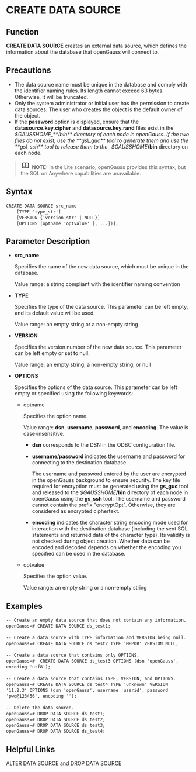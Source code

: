 # CREATE DATA SOURCE<a name="EN-US_TOPIC_0289900178"></a>

## Function<a name="en-us_topic_0283137069_en-us_topic_0237122100_section1697927113919"></a>

**CREATE DATA SOURCE**  creates an external data source, which defines the information about the database that openGauss will connect to.

## Precautions<a name="en-us_topic_0283137069_en-us_topic_0237122100_section106551466418"></a>

-   The data source name must be unique in the database and comply with the identifier naming rules. Its length cannot exceed 63 bytes. Otherwise, it will be truncated.
-   Only the system administrator or initial user has the permission to create data sources. The user who creates the object is the default owner of the object.
-   If the  **password**  option is displayed, ensure that the  **datasource.key.cipher**  and  **datasource.key.rand**  files exist in the  _$GAUSSHOME_**/bin**  directory of each node in openGauss. If the two files do not exist, use the  **gs\_guc**  tool to generate them and use the  **gs\_ssh**  tool to release them to the  _$GAUSSHOME_**/bin**  directory on each node.

>![](public_sys-resources/icon-note.gif) **NOTE:** 
>In the Lite scenario, openGauss provides this syntax, but the SQL on Anywhere capabilities are unavailable.

## Syntax<a name="en-us_topic_0283137069_en-us_topic_0237122100_section1673654518413"></a>

```
CREATE DATA SOURCE src_name
    [TYPE 'type_str']
    [VERSION {'version_str' | NULL}]
    [OPTIONS (optname 'optvalue' [, ...])];
```

## Parameter Description<a name="en-us_topic_0283137069_en-us_topic_0237122100_section1520523385620"></a>

-   **src\_name**

    Specifies the name of the new data source, which must be unique in the database.

    Value range: a string compliant with the identifier naming convention

-   **TYPE**

    Specifies the type of the data source. This parameter can be left empty, and its default value will be used.

    Value range: an empty string or a non-empty string

-   **VERSION**

    Specifies the version number of the new data source. This parameter can be left empty or set to null.

    Value range: an empty string, a non-empty string, or null

-   **OPTIONS**

    Specifies the options of the data source. This parameter can be left empty or specified using the following keywords:

    -   optname

        Specifies the option name.

        Value range:  **dsn**,  **username**,  **password**, and  **encoding**. The value is case-insensitive.

        -   **dsn**  corresponds to the DSN in the ODBC configuration file.
        -   **username**/**password**  indicates the username and password for connecting to the destination database.

            The username and password entered by the user are encrypted in the openGauss background to ensure security. The key file required for encryption must be generated using the  **gs\_guc**  tool and released to the  _$GAUSSHOME_**/bin**  directory of each node in openGauss using the  **gs\_ssh**  tool. The username and password cannot contain the prefix "encryptOpt". Otherwise, they are considered as encrypted ciphertext.

        -   **encoding**  indicates the character string encoding mode used for interaction with the destination database \(including the sent SQL statements and returned data of the character type\). Its validity is not checked during object creation. Whether data can be encoded and decoded depends on whether the encoding you specified can be used in the database.

    -   optvalue

        Specifies the option value.

        Value range: an empty string or a non-empty string



## Examples<a name="en-us_topic_0283137069_en-us_topic_0237122100_section459639151114"></a>

```
-- Create an empty data source that does not contain any information.
openGauss=# CREATE DATA SOURCE ds_test1;

-- Create a data source with TYPE information and VERSION being null.
openGauss=# CREATE DATA SOURCE ds_test2 TYPE 'MPPDB' VERSION NULL;

-- Create a data source that contains only OPTIONS.
openGauss=#  CREATE DATA SOURCE ds_test3 OPTIONS (dsn 'openGauss', encoding 'utf8');

-- Create a data source that contains TYPE, VERSION, and OPTIONS.
openGauss=# CREATE DATA SOURCE ds_test4 TYPE 'unknown' VERSION '11.2.3' OPTIONS (dsn 'openGauss', username 'userid', password 'pwd@123456', encoding '');

-- Delete the data source.
openGauss=# DROP DATA SOURCE ds_test1;
openGauss=# DROP DATA SOURCE ds_test2;
openGauss=# DROP DATA SOURCE ds_test3;
openGauss=# DROP DATA SOURCE ds_test4;
```

## Helpful Links<a name="en-us_topic_0283137069_en-us_topic_0237122100_section45538169227"></a>

[ALTER DATA SOURCE](alter-data-source.md)  and  [DROP DATA SOURCE](drop-data-source.md)

